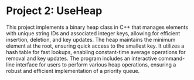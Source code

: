 # Project 2: UseHeap

This project implements a binary heap class in C++ that manages elements with unique string IDs and associated integer keys, allowing for efficient insertion, deletion, and key updates. The heap maintains the minimum element at the root, ensuring quick access to the smallest key. It utilizes a hash table for fast lookups, enabling constant-time average operations for removal and key updates. The program includes an interactive command-line interface for users to perform various heap operations, ensuring a robust and efficient implementation of a priority queue.
